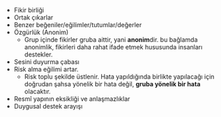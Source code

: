 - Fikir birliği
- Ortak çıkarlar
- Benzer beğeniler/eğilimler/tutumlar/değerler
- Özgürlük (Anonim)
	- Grup içinde fikirler gruba aittir, yani **anonim**dir. bu bağlamda anonimlik, fikirleri daha rahat ifade etmek hususunda insanları destekler.
- Sesini duyurma çabası
- Risk alma eğilimi artar.
	- Risk toplu şekilde üstlenir. Hata yapıldığında birlikte yapılacağı için doğrudan şahsa yönelik bir hata değil, **gruba yönelik bir hata** olacaktır.
- Resmî yapının eksikliği ve anlaşmazlıklar 
- Duygusal destek arayışı 

